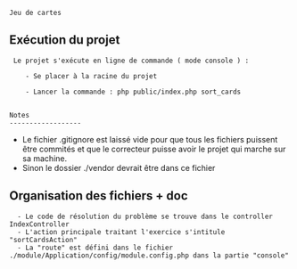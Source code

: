````
Jeu de cartes
````


Exécution du projet
------------------
````
 Le projet s'exécute en ligne de commande ( mode console ) :
     
    - Se placer à la racine du projet 
    
    - Lancer la commande : php public/index.php sort_cards


Notes
------------------
````
  - Le fichier .gitignore est laissé vide pour que tous les fichiers puissent être commités et que le correcteur puisse avoir le projet qui marche sur sa machine.
  - Sinon le dossier ./vendor devrait être dans ce fichier



Organisation des fichiers  + doc
--------------------------------
````
  - Le code de résolution du problème se trouve dans le controller IndexController
  - L'action principale traitant l'exercice s'intitule "sortCardsAction"
  - La "route" est défini dans le fichier ./module/Application/config/module.config.php dans la partie "console" 
